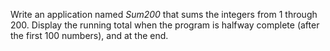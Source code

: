 Write an application named *Sum200* that sums the integers from 1 through 200.
Display the running total when the program is halfway complete (after the first 100 numbers), and at the end.


